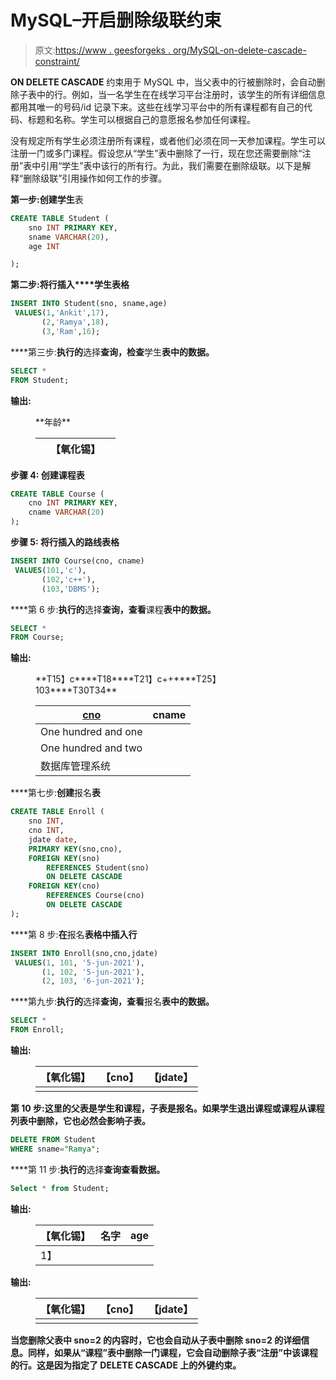 # MySQL–开启删除级联约束

> 原文:[https://www . geesforgeks . org/MySQL-on-delete-cascade-constraint/](https://www.geeksforgeeks.org/mysql-on-delete-cascade-constraint/)

**ON DELETE CASCADE** 约束用于 MySQL 中，当父表中的行被删除时，会自动删除子表中的行。例如，当一名学生在在线学习平台注册时，该学生的所有详细信息都用其唯一的号码/id 记录下来。这些在线学习平台中的所有课程都有自己的代码、标题和名称。学生可以根据自己的意愿报名参加任何课程。

没有规定所有学生必须注册所有课程，或者他们必须在同一天参加课程。学生可以注册一门或多门课程。假设您从“学生”表中删除了一行，现在您还需要删除“注册”表中引用“学生”表中该行的所有行。为此，我们需要在删除级联。以下是解释“删除级联”引用操作如何工作的步骤。

**第一步:**创建**学生**表

```sql
CREATE TABLE Student (
    sno INT PRIMARY KEY,
    sname VARCHAR(20),
    age INT

);
```

**第二步:**将行插入****学生**表格**

```sql
INSERT INTO Student(sno, sname,age)
 VALUES(1,'Ankit',17),
       (2,'Ramya',18),
       (3,'Ram',16);
```

****第三步:**执行的**选择**查询，检查**学生**表中的数据。**

```sql
SELECT *
FROM Student;
```

****输出:****

<figure class="table">**年龄**

|  | 【氧化锡】 |  |
| --- | --- | --- |

</figure>

****步骤 4:** 创建**课程**表**

```sql
CREATE TABLE Course (
    cno INT PRIMARY KEY,
    cname VARCHAR(20)
);
```

****步骤 5:** 将行插入的**路线**表格**

```sql
INSERT INTO Course(cno, cname)
 VALUES(101,'c'),
       (102,'c++'),
       (103,'DBMS');
```

****第 6 步:**执行的**选择**查询，查看**课程**表中的数据。**

```sql
SELECT *
FROM Course;
```

****输出:****

<figure class="table">**T15】c****T18****T21】c++****T25】103****T30T34**

| <u>cno</u> | cname |
| --- | --- |
| One hundred and one |
| One hundred and two |
| 数据库管理系统 |

</figure>

****第七步:**创建**报名**表**

```sql
CREATE TABLE Enroll (
    sno INT,
    cno INT,
    jdate date,
    PRIMARY KEY(sno,cno),
    FOREIGN KEY(sno) 
        REFERENCES Student(sno)
        ON DELETE CASCADE
    FOREIGN KEY(cno) 
        REFERENCES Course(cno)
        ON DELETE CASCADE
);
```

****第 8 步:**在**报名**表格中插入行**

```sql
INSERT INTO Enroll(sno,cno,jdate)
 VALUES(1, 101, '5-jun-2021'),
       (1, 102, '5-jun-2021'),
       (2, 103, '6-jun-2021');
```

****第九步:**执行的**选择**查询，查看**报名**表中的数据。**

```sql
SELECT *
FROM Enroll;
```

****输出:****

<figure class="table">

| 【氧化锡】 | 【cno】 | 【jdate】 |
| --- | --- | --- |
|  |

</figure>

****第 10 步**:这里的父表是**学生**和**课程**，子表是**报名**。如果学生退出课程或课程从课程列表中删除，它也必然会影响子表。**

```sql
DELETE FROM Student
WHERE sname="Ramya";
```

****第 11 步:**执行的**选择**查询查看数据。**

```sql
Select * from Student;
```

****输出:****

<figure class="table">

| 【氧化锡】 | 名字 | age |
| --- | --- | --- |
| 1】 |

</figure>

****输出:****

<figure class="table">

| 【氧化锡】 | 【cno】 | 【jdate】 |
| --- | --- | --- |
|  |

</figure>

**当您删除父表中 sno=2 的内容时，它也会自动从子表中删除 sno=2 的详细信息。同样，如果从“课程”表中删除一门课程，它会自动删除子表“注册”中该课程的行。这是因为指定了 DELETE CASCADE 上的外键约束。**